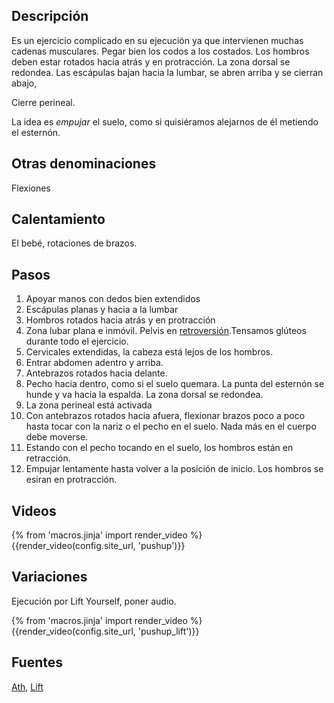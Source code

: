 ## Descripción

Es un ejercicio complicado en su ejecución ya que intervienen muchas cadenas musculares. Pegar bien los codos a los costados. Los hombros deben estar rotados hacia atrás y en protracción. La zona dorsal se redondea. Las escápulas bajan hacia la lumbar, se abren arriba y se cierran abajo,

Cierre perineal.

La idea es *empujar* el suelo, como si quisiéramos alejarnos de él metiendo el esternón.

## Otras denominaciones

Flexiones

## Calentamiento

El bebé, rotaciones de brazos.

## Pasos

1. Apoyar manos con dedos bien extendidos
2. Escápulas planas y hacia a la lumbar
3. Hombros rotados hacia atrás y en protracción
4. Zona lubar plana e inmóvil. Pelvis en [retroversión](https://www.youtube.com/watch?v=DjsXp4_Tnmw).Tensamos glúteos durante todo el ejercicio. 
5. Cervicales extendidas, la cabeza está lejos de los hombros.
6. Entrar abdomen adentro y arriba.
7. Antebrazos rotados hacia delante.
8. Pecho hacia dentro, como si el suelo quemara. La punta del esternón se hunde y va hacia la espalda. La zona dorsal se redondea.
9. La zona perineal está activada
10. Con antebrazos rotados hacia afuera, flexionar brazos poco a poco hasta tocar con la nariz o el pecho en el suelo. Nada más en el cuerpo debe moverse.
11. Estando con el pecho tocando en el suelo, los hombros están en retracción.
12. Empujar lentamente hasta volver a la posición de inicio. Los hombros se esiran en protracción.

## Videos

{% from 'macros.jinja' import render_video %}
{{render_video(config.site_url, 'pushup')}}

## Variaciones

Ejecución por Lift Yourself, poner audio.

{% from 'macros.jinja' import render_video %}
{{render_video(config.site_url, 'pushup_lift')}}

## Fuentes

[Ath](/varios/fuentes/#ath), [Lift](/varios/fuentes/#lift)

